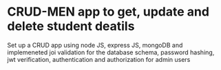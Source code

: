 # CRUD-MEN app to get, update and delete student deatils 
Set up a CRUD app using node JS, express JS, mongoDB and implemeneted joi validation for the database schema, password hashing, jwt verification, authentication and authorization for admin users  
